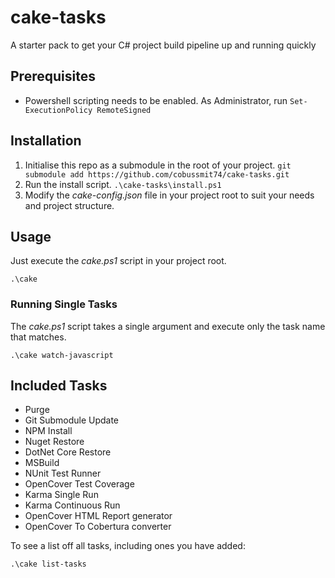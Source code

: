 # cake-tasks
A starter pack to get your C# project build pipeline up and running quickly

## Prerequisites
- Powershell scripting needs to be enabled. As Administrator, run ```Set-ExecutionPolicy RemoteSigned```

## Installation
1. Initialise this repo as a submodule in the root of your project. ```git submodule add https://github.com/cobussmit74/cake-tasks.git```
2. Run the install script. ```.\cake-tasks\install.ps1```
3. Modify the *cake-config.json* file in your project root to suit your needs and project structure.

## Usage
Just execute the *cake.ps1* script in your project root.
```
.\cake
```
### Running Single Tasks
The *cake.ps1* script takes a single argument and execute only the task name that matches.
```
.\cake watch-javascript
```

## Included Tasks
- Purge
- Git Submodule Update
- NPM Install
- Nuget Restore
- DotNet Core Restore
- MSBuild
- NUnit Test Runner
- OpenCover Test Coverage
- Karma Single Run
- Karma Continuous Run
- OpenCover HTML Report generator
- OpenCover To Cobertura converter

To see a list off all tasks, including ones you have added:
```
.\cake list-tasks
```
